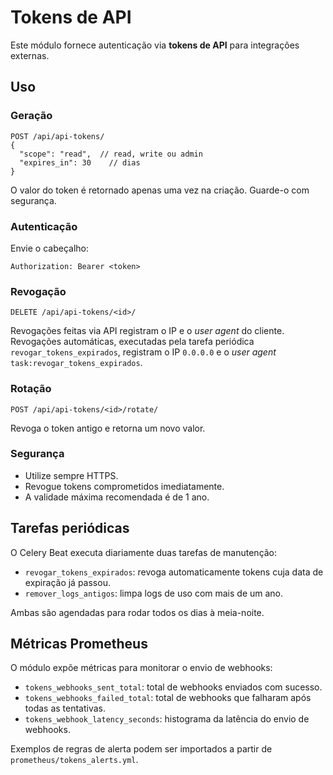 # Tokens de API

Este módulo fornece autenticação via **tokens de API** para integrações externas.

## Uso

### Geração

```http
POST /api/api-tokens/
{
  "scope": "read",  // read, write ou admin
  "expires_in": 30    // dias
}
```

O valor do token é retornado apenas uma vez na criação. Guarde-o com segurança.

### Autenticação

Envie o cabeçalho:

```
Authorization: Bearer <token>
```

### Revogação

```http
DELETE /api/api-tokens/<id>/
```

Revogações feitas via API registram o IP e o *user agent* do cliente.
Revogações automáticas, executadas pela tarefa periódica
`revogar_tokens_expirados`, registram o IP `0.0.0.0` e o *user agent*
`task:revogar_tokens_expirados`.

### Rotação

```http
POST /api/api-tokens/<id>/rotate/
```

Revoga o token antigo e retorna um novo valor.

### Segurança

- Utilize sempre HTTPS.
- Revogue tokens comprometidos imediatamente.
- A validade máxima recomendada é de 1 ano.

## Tarefas periódicas

O Celery Beat executa diariamente duas tarefas de manutenção:

- `revogar_tokens_expirados`: revoga automaticamente tokens cuja data de expiração já passou.
- `remover_logs_antigos`: limpa logs de uso com mais de um ano.

Ambas são agendadas para rodar todos os dias à meia-noite.

## Métricas Prometheus

O módulo expõe métricas para monitorar o envio de webhooks:

- `tokens_webhooks_sent_total`: total de webhooks enviados com sucesso.
- `tokens_webhooks_failed_total`: total de webhooks que falharam após todas as tentativas.
- `tokens_webhook_latency_seconds`: histograma da latência do envio de webhooks.

Exemplos de regras de alerta podem ser importados a partir de `prometheus/tokens_alerts.yml`.

